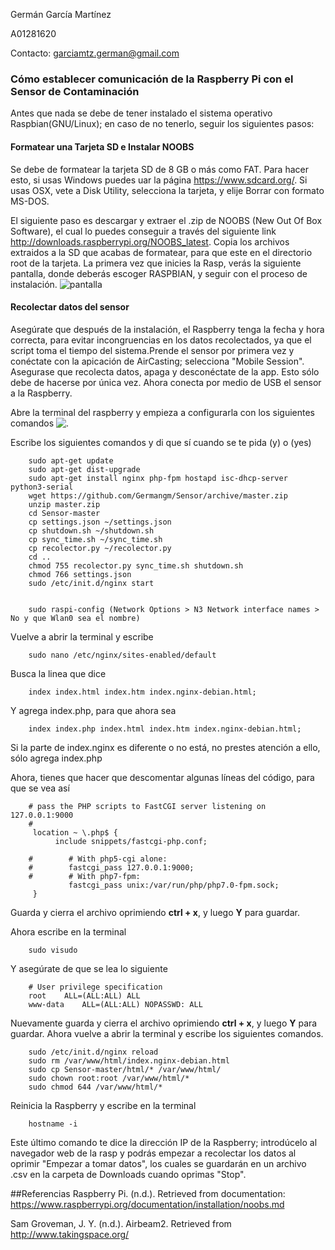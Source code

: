 Germán García Martínez

A01281620

Contacto: garciamtz.german@gmail.com

### Cómo establecer comunicación de la Raspberry Pi con el Sensor de Contaminación 

Antes que nada se debe de tener instalado el sistema operativo Raspbian(GNU/Linux); en caso de no tenerlo, seguir los siguientes pasos:

#### Formatear una Tarjeta SD e Instalar NOOBS

Se debe de formatear la tarjeta SD de 8 GB o más como FAT. Para hacer esto, si usas Windows puedes uar la página https://www.sdcard.org/. 
Si usas OSX, vete a Disk Utility, selecciona la tarjeta, y elije Borrar con formato MS-DOS. 

El siguiente paso es descargar y extraer el .zip de NOOBS (New Out Of Box Software), el cual lo puedes conseguir a través del siguiente link http://downloads.raspberrypi.org/NOOBS_latest.
Copia los archivos extraidos a la SD que acabas de formatear, para que este en el directorio root de la tarjeta. 
La primera vez que inicies la Rasp, verás la siguiente pantalla, donde deberás escoger RASPBIAN, y seguir con el proceso de instalación.
![ pantalla](https://github.com/raspberrypi/noobs/blob/master/screenshots/os_installed.png)

#### Recolectar datos del sensor
Asegúrate que después de la instalación, el Raspberry tenga la fecha y hora correcta, para evitar incongruencias en los datos recolectados, ya que el script toma el tiempo del sistema.Prende el sensor por primera vez y conéctate con la apicación de AirCasting; selecciona "Mobile Session". Asegurase que recolecta datos, apaga y desconéctate de la app. Esto sólo debe de hacerse por única vez. Ahora conecta por medio de USB el sensor a la Raspberry.

Abre la terminal del raspberry y empieza a configurarla con los siguientes comandos ![.](https://cdn-learn.adafruit.com/assets/assets/000/029/894/original/raspberry_pi_raspi-terminal.png?1453133507)


Escribe los siguientes comandos y di que sí cuando se te pida (y) o (yes)

        sudo apt-get update
        sudo apt-get dist-upgrade
        sudo apt-get install nginx php-fpm hostapd isc-dhcp-server python3-serial
        wget https://github.com/Germangm/Sensor/archive/master.zip
        unzip master.zip
        cd Sensor-master
        cp settings.json ~/settings.json
        cp shutdown.sh ~/shutdown.sh
        cp sync_time.sh ~/sync_time.sh
        cp recolector.py ~/recolector.py
        cd ..
        chmod 755 recolector.py sync_time.sh shutdown.sh
        chmod 766 settings.json
        sudo /etc/init.d/nginx start
        
        
        sudo raspi-config (Network Options > N3 Network interface names > No y que Wlan0 sea el nombre)
        
Vuelve a abrir la terminal y escribe 
        
        sudo nano /etc/nginx/sites-enabled/default

Busca la linea que dice 
        
        index index.html index.htm index.nginx-debian.html;

Y agrega index.php, para que ahora sea 
        
        index index.php index.html index.htm index.nginx-debian.html;

Si la parte de index.nginx es diferente o no está, no prestes atención a ello, sólo agrega index.php

Ahora, tienes que hacer que descomentar algunas líneas del código, para que se vea así
        
        # pass the PHP scripts to FastCGI server listening on 127.0.0.1:9000
        #
         location ~ \.php$ {
              include snippets/fastcgi-php.conf;

        #   	 # With php5-cgi alone:
        #        fastcgi_pass 127.0.0.1:9000;
        #        # With php7-fpm:
                 fastcgi_pass unix:/var/run/php/php7.0-fpm.sock;
         }

Guarda y cierra el archivo oprimiendo **ctrl + x**, y luego **Y**  para guardar.

Ahora escribe en la terminal

        sudo visudo
        
       
Y asegúrate de que se lea lo siguiente

        # User privilege specification
        root    ALL=(ALL:ALL) ALL
        www-data    ALL=(ALL:ALL) NOPASSWD: ALL
        
    
Nuevamente guarda y cierra el archivo oprimiendo **ctrl + x**, y luego **Y**  para guardar.
Ahora vuelve a abrir la terminal y escribe los siguientes comandos.
        
        sudo /etc/init.d/nginx reload
        sudo rm /var/www/html/index.nginx-debian.html
        sudo cp Sensor-master/html/* /var/www/html/
        sudo chown root:root /var/www/html/*
        sudo chmod 644 /var/www/html/*
        
        
Reinicia la Raspberry y escribe en la terminal
        
        hostname -i
        
Este último comando te dice la dirección IP de la Raspberry; introdúcelo al navegador web de la rasp y podrás empezar a recolectar los datos al oprimir "Empezar a tomar datos", los cuales se guardarán en un archivo .csv en la carpeta de Downloads cuando oprimas "Stop".

##Referencias
Raspberry Pi. (n.d.). Retrieved from documentation: https://www.raspberrypi.org/documentation/installation/noobs.md

Sam Groveman, J. Y. (n.d.). Airbeam2. Retrieved from http://www.takingspace.org/

